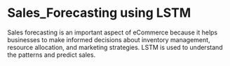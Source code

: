# Sales_Forecasting using LSTM
Sales forecasting is an important aspect of eCommerce because it helps  businesses to make informed decisions about inventory management, resource  allocation, and marketing strategies. LSTM  is used to understand the patterns and predict  sales. 
